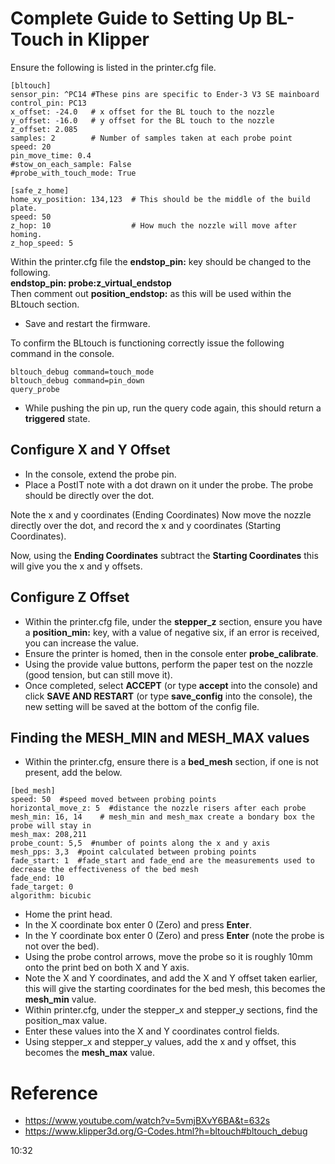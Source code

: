 # Complete Guide to Setting Up BL-Touch in Klipper

Ensure the following is listed in the printer.cfg file.
```
[bltouch]
sensor_pin: ^PC14 #These pins are specific to Ender-3 V3 SE mainboard
control_pin: PC13
x_offset: -24.0   # x offset for the BL touch to the nozzle
y_offset: -16.0   # y offset for the BL touch to the nozzle
z_offset: 2.085
samples: 2        # Number of samples taken at each probe point
speed: 20
pin_move_time: 0.4
#stow_on_each_sample: False
#probe_with_touch_mode: True
```
```
[safe_z_home]
home_xy_position: 134,123  # This should be the middle of the build plate.
speed: 50
z_hop: 10                  # How much the nozzle will move after homing.
z_hop_speed: 5
```
Within the printer.cfg file the **endstop_pin:** key should be changed to the following.  
**endstop_pin: probe:z_virtual_endstop**  
Then comment out **position_endstop:** as this will be used within the BLtouch section.

- Save and restart the firmware.

To confirm the BLtouch is functioning correctly issue the following command in the console.
```
bltouch_debug command=touch_mode
bltouch_debug command=pin_down
query_probe
```
- While pushing the pin up, run the query code again, this should return a **triggered** state.

## Configure X and Y Offset

- In the console, extend the probe pin.
- Place a PostIT note with a dot drawn on it under the probe. The probe should be directly over the dot.

Note the x and y coordinates (Ending Coordinates)
Now move the nozzle directly over the dot, and record the x and y coordinates (Starting Coordinates).

Now, using the **Ending Coordinates** subtract the **Starting Coordinates** this will give you the x and y offsets.

## Configure Z Offset

- Within the printer.cfg file, under the **stepper_z** section, ensure you have a **position_min:** key, with a value of negative six, if an error is received, you can increase the value.
- Ensure the printer is homed, then in the console enter **probe_calibrate**.
- Using the provide value buttons, perform the paper test on the nozzle (good tension, but can still move it).
- Once completed, select **ACCEPT** (or type **accept** into the console) and click **SAVE AND RESTART** (or type **save_config** into the console), the new setting will be saved at the bottom of the config file.

## Finding the MESH_MIN and MESH_MAX values

- Within the printer.cfg, ensure there is a **bed_mesh** section, if one is not present, add the below.
```
[bed_mesh]
speed: 50  #speed moved between probing points
horizontal_move_z: 5  #distance the nozzle risers after each probe
mesh_min: 16, 14    # mesh_min and mesh_max create a bondary box the probe will stay in
mesh_max: 208,211
probe_count: 5,5  #number of points along the x and y axis
mesh_pps: 3,3  #point calculated between probing points
fade_start: 1  #fade_start and fade_end are the measurements used to decrease the effectiveness of the bed mesh
fade_end: 10
fade_target: 0
algorithm: bicubic
```
- Home the print head.
- In the X coordinate box enter 0 (Zero) and press **Enter**.
- In the Y coordinate box enter 0 (Zero) and press **Enter** (note the probe is not over the bed).
- Using the probe control arrows, move the probe so it is roughly 10mm onto the print bed on both X and Y axis.
- Note the X and Y coordinates, and add the X and Y offset taken earlier, this will give the starting coordinates for the bed mesh, this becomes the **mesh_min** value.
- Within printer.cfg, under the stepper_x and stepper_y sections, find the position_max value.
- Enter these values into the X and Y coordinates control fields.
- Using stepper_x and stepper_y values, add the x and y offset, this becomes the **mesh_max** value.

# Reference
- https://www.youtube.com/watch?v=5vmjBXvY6BA&t=632s
- https://www.klipper3d.org/G-Codes.html?h=bltouch#bltouch_debug

10:32
